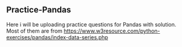 ## Practice-Pandas
Here i will be uploading practice questions for Pandas with solution. <br>Most of them are from https://www.w3resource.com/python-exercises/pandas/index-data-series.php 

